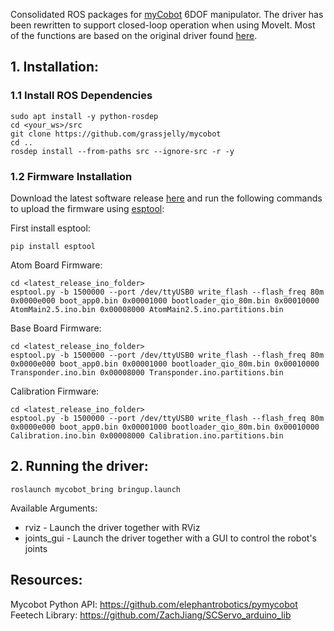 Consolidated ROS packages for [myCobot](https://www.elephantrobotics.com/en/myCobot-en/) 6DOF manipulator. The driver has been rewritten to support closed-loop operation when using MoveIt. Most of the functions are based on the original driver found [here](https://github.com/elephantrobotics/myCobotROS).

## 1. Installation:

### 1.1 Install ROS Dependencies

    sudo apt install -y python-rosdep
    cd <your_ws>/src
    git clone https://github.com/grassjelly/mycobot
    cd ..
    rosdep install --from-paths src --ignore-src -r -y

### 1.2 Firmware Installation
Download the latest software release [here](https://github.com/elephantrobotics/myCobot/releases/tag/0) and run the following commands to upload the firmware using [esptool](https://github.com/espressif/esptool):

First install esptool:

    pip install esptool

Atom Board Firmware:

    cd <latest_release_ino_folder>
    esptool.py -b 1500000 --port /dev/ttyUSB0 write_flash --flash_freq 80m 0x0000e000 boot_app0.bin 0x00001000 bootloader_qio_80m.bin 0x00010000 AtomMain2.5.ino.bin 0x00008000 AtomMain2.5.ino.partitions.bin

Base Board Firmware:

    cd <latest_release_ino_folder>
    esptool.py -b 1500000 --port /dev/ttyUSB0 write_flash --flash_freq 80m 0x0000e000 boot_app0.bin 0x00001000 bootloader_qio_80m.bin 0x00010000 Transponder.ino.bin 0x00008000 Transponder.ino.partitions.bin

Calibration Firmware:

    cd <latest_release_ino_folder>
    esptool.py -b 1500000 --port /dev/ttyUSB0 write_flash --flash_freq 80m 0x0000e000 boot_app0.bin 0x00001000 bootloader_qio_80m.bin 0x00010000 Calibration.ino.bin 0x00008000 Calibration.ino.partitions.bin

## 2. Running the driver:

    roslaunch mycobot_bring bringup.launch

Available Arguments:
- rviz - Launch the driver together with RViz
- joints_gui - Launch the driver together with a GUI to control the robot's joints

## Resources:

Mycobot Python API: https://github.com/elephantrobotics/pymycobot
Feetech Library: https://github.com/ZachJiang/SCServo_arduino_lib